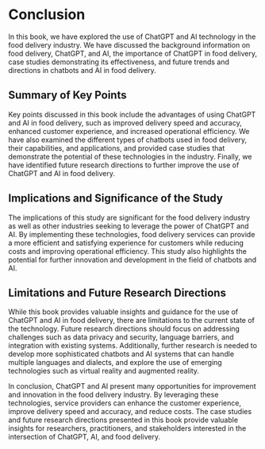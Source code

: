 Conclusion
==========

In this book, we have explored the use of ChatGPT and AI technology in the food delivery industry. We have discussed the background information on food delivery, ChatGPT, and AI, the importance of ChatGPT in food delivery, case studies demonstrating its effectiveness, and future trends and directions in chatbots and AI in food delivery.

Summary of Key Points
---------------------

Key points discussed in this book include the advantages of using ChatGPT and AI in food delivery, such as improved delivery speed and accuracy, enhanced customer experience, and increased operational efficiency. We have also examined the different types of chatbots used in food delivery, their capabilities, and applications, and provided case studies that demonstrate the potential of these technologies in the industry. Finally, we have identified future research directions to further improve the use of ChatGPT and AI in food delivery.

Implications and Significance of the Study
------------------------------------------

The implications of this study are significant for the food delivery industry as well as other industries seeking to leverage the power of ChatGPT and AI. By implementing these technologies, food delivery services can provide a more efficient and satisfying experience for customers while reducing costs and improving operational efficiency. This study also highlights the potential for further innovation and development in the field of chatbots and AI.

Limitations and Future Research Directions
------------------------------------------

While this book provides valuable insights and guidance for the use of ChatGPT and AI in food delivery, there are limitations to the current state of the technology. Future research directions should focus on addressing challenges such as data privacy and security, language barriers, and integration with existing systems. Additionally, further research is needed to develop more sophisticated chatbots and AI systems that can handle multiple languages and dialects, and explore the use of emerging technologies such as virtual reality and augmented reality.

In conclusion, ChatGPT and AI present many opportunities for improvement and innovation in the food delivery industry. By leveraging these technologies, service providers can enhance the customer experience, improve delivery speed and accuracy, and reduce costs. The case studies and future research directions presented in this book provide valuable insights for researchers, practitioners, and stakeholders interested in the intersection of ChatGPT, AI, and food delivery.


